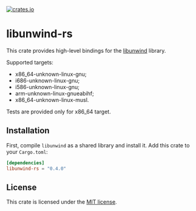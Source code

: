 [![crates.io](https://img.shields.io/crates/v/libunwind-rs.svg)](https://crates.io/crates/libunwind-rs)
# libunwind-rs
This crate provides high-level bindings for the [libunwind] library.

Supported targets:
* x86_64-unknown-linux-gnu;
* i686-unknown-linux-gnu;
* i586-unknown-linux-gnu;
* arm-unknown-linux-gnueabihf;
* x86_64-unknown-linux-musl.

Tests are provided only for x86_64 target.

[libunwind]: https://www.nongnu.org/libunwind/

## Installation

First, compile `libunwind` as a shared library and install it. Add this crate to your `Cargo.toml`:

```toml
[dependencies]
libunwind-rs = "0.4.0"
```
## License

This crate is licensed under the [MIT license].

[MIT license]: LICENSE
